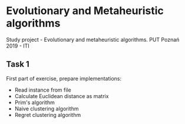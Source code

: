 # Evolutionary and Metaheuristic algorithms
Study project - Evolutionary and metaheuristic algorithms.
PUT Poznań 2019 - ITI

## Task 1
First part of exercise, prepare implementations:
* Read instance from file
* Calculate Euclidean distance as matrix
* Prim's algorithm
* Naive clustering algorithm
* Regret clustering algorithm
